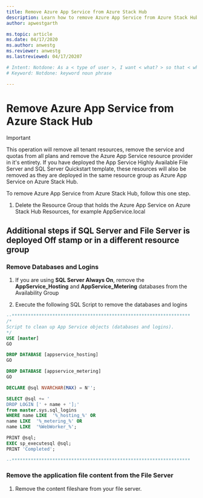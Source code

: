 ```yaml
---
title: Remove Azure App Service from Azure Stack Hub 
description: Learn how to remove Azure App Service from Azure Stack Hub
author: apwestgarth

ms.topic: article
ms.date: 04/17/2020
ms.author: anwestg
ms.reviewer: anwestg
ms.lastreviewed: 04/17/20207

# Intent: Notdone: As a < type of user >, I want < what? > so that < why? >
# Keyword: Notdone: keyword noun phrase

---
```


# Remove Azure App Service from Azure Stack Hub

> [!Important]
> This operation will remove all tenant resources, remove the service and quotas from all plans and remove the Azure App Service resource provider in it's entirety.  If you have deployed the App Service Highly Available File Server and SQL Server Quickstart template, these resources will also be removed as they are deployed in the same resource group as Azure App Service on Azure Stack Hub.

To remove Azure App Service from Azure Stack Hub, follow this one step.

1. Delete the Resource Group that holds the Azure App Service on Azure Stack Hub Resources, for example AppService.local

## Additional steps if SQL Server and File Server is deployed Off stamp or in a different resource group

### Remove Databases and Logins

1. If you are using **SQL Server Always On**, remove the **AppService_Hosting** and **AppService_Metering** databases from the Availability Group

1. Execute the following SQL Script to remove the databases and logins

```sql
--******************************************************************
/*
Script to clean up App Service objects (databases and logins).
*/
USE [master]
GO

DROP DATABASE [appservice_hosting]
GO

DROP DATABASE [appservice_metering]
GO

DECLARE @sql NVARCHAR(MAX) = N'';	

SELECT @sql += '
DROP LOGIN [' + name + '];' 
from master.sys.sql_logins
WHERE name LIKE  '%_hosting_%' OR 
name LIKE  '%_metering_%' OR
name LIKE  '%WebWorker_%';

PRINT @sql;
EXEC sp_executesql @sql;
PRINT 'Completed';

--******************************************************************
```

### Remove the application file content from the File Server

1. Remove the content fileshare from your file server.